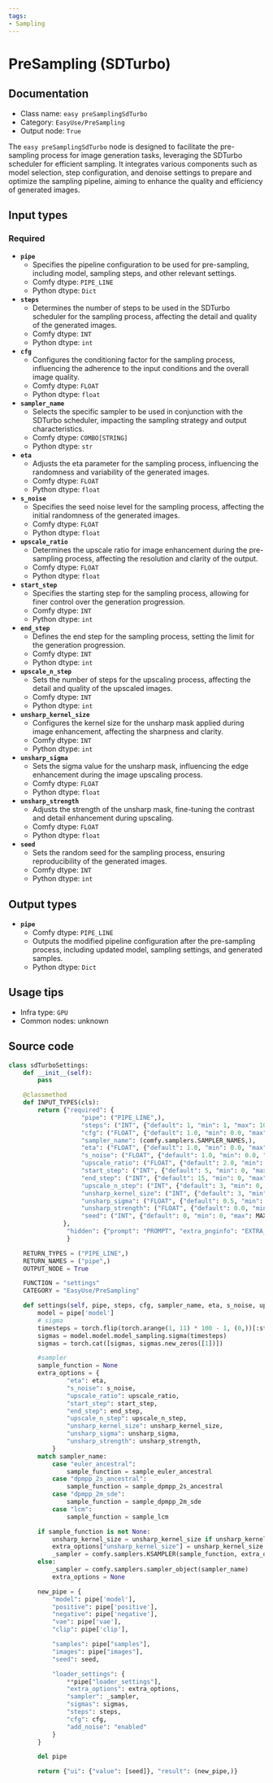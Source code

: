 ```yaml
---
tags:
- Sampling
---
```


# PreSampling (SDTurbo)
## Documentation
- Class name: `easy preSamplingSdTurbo`
- Category: `EasyUse/PreSampling`
- Output node: `True`

The `easy preSamplingSdTurbo` node is designed to facilitate the pre-sampling process for image generation tasks, leveraging the SDTurbo scheduler for efficient sampling. It integrates various components such as model selection, step configuration, and denoise settings to prepare and optimize the sampling pipeline, aiming to enhance the quality and efficiency of generated images.
## Input types
### Required
- **`pipe`**
    - Specifies the pipeline configuration to be used for pre-sampling, including model, sampling steps, and other relevant settings.
    - Comfy dtype: `PIPE_LINE`
    - Python dtype: `Dict`
- **`steps`**
    - Determines the number of steps to be used in the SDTurbo scheduler for the sampling process, affecting the detail and quality of the generated images.
    - Comfy dtype: `INT`
    - Python dtype: `int`
- **`cfg`**
    - Configures the conditioning factor for the sampling process, influencing the adherence to the input conditions and the overall image quality.
    - Comfy dtype: `FLOAT`
    - Python dtype: `float`
- **`sampler_name`**
    - Selects the specific sampler to be used in conjunction with the SDTurbo scheduler, impacting the sampling strategy and output characteristics.
    - Comfy dtype: `COMBO[STRING]`
    - Python dtype: `str`
- **`eta`**
    - Adjusts the eta parameter for the sampling process, influencing the randomness and variability of the generated images.
    - Comfy dtype: `FLOAT`
    - Python dtype: `float`
- **`s_noise`**
    - Specifies the seed noise level for the sampling process, affecting the initial randomness of the generated images.
    - Comfy dtype: `FLOAT`
    - Python dtype: `float`
- **`upscale_ratio`**
    - Determines the upscale ratio for image enhancement during the pre-sampling process, affecting the resolution and clarity of the output.
    - Comfy dtype: `FLOAT`
    - Python dtype: `float`
- **`start_step`**
    - Specifies the starting step for the sampling process, allowing for finer control over the generation progression.
    - Comfy dtype: `INT`
    - Python dtype: `int`
- **`end_step`**
    - Defines the end step for the sampling process, setting the limit for the generation progression.
    - Comfy dtype: `INT`
    - Python dtype: `int`
- **`upscale_n_step`**
    - Sets the number of steps for the upscaling process, affecting the detail and quality of the upscaled images.
    - Comfy dtype: `INT`
    - Python dtype: `int`
- **`unsharp_kernel_size`**
    - Configures the kernel size for the unsharp mask applied during image enhancement, affecting the sharpness and clarity.
    - Comfy dtype: `INT`
    - Python dtype: `int`
- **`unsharp_sigma`**
    - Sets the sigma value for the unsharp mask, influencing the edge enhancement during the image upscaling process.
    - Comfy dtype: `FLOAT`
    - Python dtype: `float`
- **`unsharp_strength`**
    - Adjusts the strength of the unsharp mask, fine-tuning the contrast and detail enhancement during upscaling.
    - Comfy dtype: `FLOAT`
    - Python dtype: `float`
- **`seed`**
    - Sets the random seed for the sampling process, ensuring reproducibility of the generated images.
    - Comfy dtype: `INT`
    - Python dtype: `int`
## Output types
- **`pipe`**
    - Comfy dtype: `PIPE_LINE`
    - Outputs the modified pipeline configuration after the pre-sampling process, including updated model, sampling settings, and generated samples.
    - Python dtype: `Dict`
## Usage tips
- Infra type: `GPU`
- Common nodes: unknown


## Source code
```python
class sdTurboSettings:
    def __init__(self):
        pass

    @classmethod
    def INPUT_TYPES(cls):
        return {"required": {
                    "pipe": ("PIPE_LINE",),
                    "steps": ("INT", {"default": 1, "min": 1, "max": 10}),
                    "cfg": ("FLOAT", {"default": 1.0, "min": 0.0, "max": 100.0}),
                    "sampler_name": (comfy.samplers.SAMPLER_NAMES,),
                    "eta": ("FLOAT", {"default": 1.0, "min": 0.0, "max": 10.0, "step": 0.01, "round": False}),
                    "s_noise": ("FLOAT", {"default": 1.0, "min": 0.0, "max": 10.0, "step": 0.01, "round": False}),
                    "upscale_ratio": ("FLOAT", {"default": 2.0, "min": 0.0, "max": 16.0, "step": 0.01, "round": False}),
                    "start_step": ("INT", {"default": 5, "min": 0, "max": 1000, "step": 1}),
                    "end_step": ("INT", {"default": 15, "min": 0, "max": 1000, "step": 1}),
                    "upscale_n_step": ("INT", {"default": 3, "min": 0, "max": 1000, "step": 1}),
                    "unsharp_kernel_size": ("INT", {"default": 3, "min": 1, "max": 21, "step": 1}),
                    "unsharp_sigma": ("FLOAT", {"default": 0.5, "min": 0.0, "max": 10.0, "step": 0.01, "round": False}),
                    "unsharp_strength": ("FLOAT", {"default": 0.0, "min": 0.0, "max": 10.0, "step": 0.01, "round": False}),
                    "seed": ("INT", {"default": 0, "min": 0, "max": MAX_SEED_NUM}),
               },
                "hidden": {"prompt": "PROMPT", "extra_pnginfo": "EXTRA_PNGINFO", "my_unique_id": "UNIQUE_ID"},
                }

    RETURN_TYPES = ("PIPE_LINE",)
    RETURN_NAMES = ("pipe",)
    OUTPUT_NODE = True

    FUNCTION = "settings"
    CATEGORY = "EasyUse/PreSampling"

    def settings(self, pipe, steps, cfg, sampler_name, eta, s_noise, upscale_ratio, start_step, end_step, upscale_n_step, unsharp_kernel_size, unsharp_sigma, unsharp_strength, seed, prompt=None, extra_pnginfo=None, my_unique_id=None):
        model = pipe['model']
        # sigma
        timesteps = torch.flip(torch.arange(1, 11) * 100 - 1, (0,))[:steps]
        sigmas = model.model.model_sampling.sigma(timesteps)
        sigmas = torch.cat([sigmas, sigmas.new_zeros([1])])

        #sampler
        sample_function = None
        extra_options = {
                "eta": eta,
                "s_noise": s_noise,
                "upscale_ratio": upscale_ratio,
                "start_step": start_step,
                "end_step": end_step,
                "upscale_n_step": upscale_n_step,
                "unsharp_kernel_size": unsharp_kernel_size,
                "unsharp_sigma": unsharp_sigma,
                "unsharp_strength": unsharp_strength,
            }
        match sampler_name:
            case "euler_ancestral":
                sample_function = sample_euler_ancestral
            case "dpmpp_2s_ancestral":
                sample_function = sample_dpmpp_2s_ancestral
            case "dpmpp_2m_sde":
                sample_function = sample_dpmpp_2m_sde
            case "lcm":
                sample_function = sample_lcm

        if sample_function is not None:
            unsharp_kernel_size = unsharp_kernel_size if unsharp_kernel_size % 2 == 1 else unsharp_kernel_size + 1
            extra_options["unsharp_kernel_size"] = unsharp_kernel_size
            _sampler = comfy.samplers.KSAMPLER(sample_function, extra_options)
        else:
            _sampler = comfy.samplers.sampler_object(sampler_name)
            extra_options = None

        new_pipe = {
            "model": pipe['model'],
            "positive": pipe['positive'],
            "negative": pipe['negative'],
            "vae": pipe['vae'],
            "clip": pipe['clip'],

            "samples": pipe["samples"],
            "images": pipe["images"],
            "seed": seed,

            "loader_settings": {
                **pipe["loader_settings"],
                "extra_options": extra_options,
                "sampler": _sampler,
                "sigmas": sigmas,
                "steps": steps,
                "cfg": cfg,
                "add_noise": "enabled"
            }
        }

        del pipe

        return {"ui": {"value": [seed]}, "result": (new_pipe,)}

```
